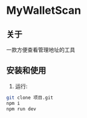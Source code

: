 # MyWalletScan

## 关于

一款方便查看管理地址的工具

## 安装和使用

1. 运行:
```bash
git clone 项目.git
npm i
npm run dev
```



